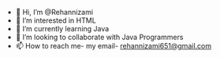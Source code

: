 - 👋 Hi, I’m @Rehannizami
- 👀 I’m interested in HTML
- 🌱 I’m currently learning Java
- 💞️ I’m looking to collaborate with Java Programmers
- 📫 How to reach me- my email- rehannizami651@gmail.com

<!---
Rehannizami/Rehannizami is a ✨ special ✨ repository because its `README.md` (this file) appears on your GitHub profile.
You can click the Preview link to take a look at your changes.
--->
